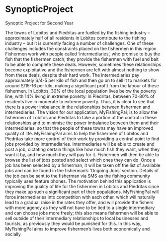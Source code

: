 # SynopticProject
Synoptic Project for Second Year

The towns of Lobitos and Piedritas are fuelled by the fishing industry – approximately half of all residents in Lobitos contribute to the fishing industry  – but it is currently facing a number of challenges. One of these challenges includes the constraints placed on the fishermen in this region. Fishermen work with people called ‘intermediaries’, who promise to buy the fish that the fishermen catch; they provide the fishermen with fuel and bait to be able to complete these deals. However, sometimes these relationships become exploitative and the fishermen are left with almost nothing to show from these deals, despite their hard work. The intermediaries pay approximately S/4-5 per kilo of fish and then go on to sell it to markets for around S/15-16 per kilo, making a significant profit from the labour of these fishermen. In Lobitos, 30% of the local population lives below the poverty line, with 14% living in extreme poverty. In Piedritas, between 70-80% of residents live in moderate to extreme poverty.  Thus, it is clear to see that there is a power imbalance in the relationships between fishermen and intermediaries. The vision for our application, MyFishingPal, is to allow the fishermen of Lobitos and Piedritas to take a portion of the control in these relationships and to minimise the power imbalance between them and their intermediaries, so that the people of these towns may have an improved quality of life.
MyFishingPal aims to help the fishermen of Lobitos and Piedritas take more control of their work by providing a central point to find jobs provided by intermediaries. Intermediaries will be able to create and post a job, dictating certain things like how much fish they want, when they want it by, and how much they will pay for it. Fishermen will then be able to browse the list of jobs posted and select which ones they can do. Once a job has been selected by a fisherman, it will be taken off the list of available jobs and can be found in the fisherman’s ‘Ongoing Jobs’ section. Details of the job can be sent to the fisherman via SMS as the fishing community typically uses feature phones. The motivation behind this application is improving the quality of life for the fishermen in Lobitos and Piedritas since they make up such a significant part of their populations. MyFishingPal will force intermediaries into competition with each other, which will naturally lead to a gradual raise in the rates they offer, and will provide the fishers with more agency as they will not have to be tied to a single intermediary and can choose jobs more freely; this also means fishermen will be able to sell outside of their intermediary relationships to local businesses and tourists, as previously they would be punished for this. In this way, MyFishingPal aims to improve fishermen’s lives both economically and socially.
